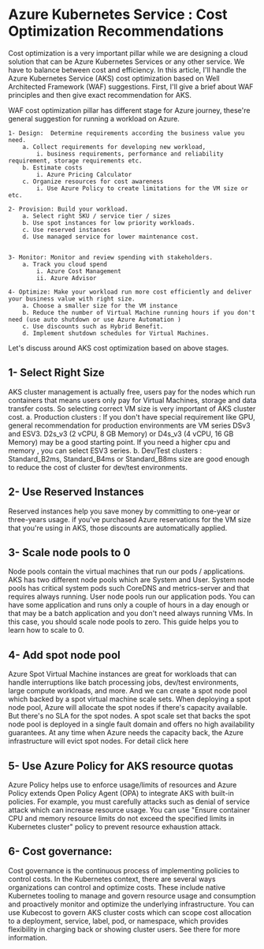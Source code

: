 # Azure Kubernetes Service : Cost Optimization Recommendations

Cost optimization is a very important pillar while we are designing a cloud solution that can be Azure Kubernetes Services or any other service. We have to balance between cost and efficiency. In this article, I'll handle the Azure Kubernetes Service (AKS) cost optimization based on Well Architected Framework (WAF) suggestions. First, I'll give a brief about WAF principles and then give exact recommendation for AKS.

WAF cost optimization pillar has different stage for Azure journey, these're general suggestion for running a workload on Azure. 

	1- Design:  Determine requirements according the business value you need.
		a. Collect requirements for developing new workload, 
			i. business requirements, performance and reliability requirement, storage requirements etc.
		b. Estimate costs
			i. Azure Pricing Calculator
		c. Organize resources for cost awareness
			i. Use Azure Policy to create limitations for the VM size or etc.
			
	2- Provision: Build your workload. 
		a. Select right SKU / service tier / sizes
		b. Use spot instances for low priority workloads.
		c. Use reserved instances
		d. Use managed service for lower maintenance cost.
		
	
	3- Monitor: Monitor and review spending with stakeholders. 
		a. Track you cloud spend
			i. Azure Cost Management
			ii. Azure Advisor
	
	4- Optimize: Make your workload run more cost efficiently and deliver your business value with right size.
		a. Choose a smaller size for the VM instance
		b. Reduce the number of Virtual Machine running hours if you don't need (use auto shutdown or use Azure Automation )
		c. Use discounts such as Hybrid Benefit.
		d. Implement shutdown schedules for Virtual Machines.

Let's discuss around AKS cost optimization based on above stages. 


## 1- Select Right Size

AKS cluster management is actually free, users pay for the nodes which run containers that means users only pay for Virtual Machines, storage and data transfer costs. So selecting correct VM size is very important of AKS cluster cost. 
		a. Production clusters : If you don't have special requirement like GPU, general recommendation for production environments are VM series DSv3 and ESV3. D2s_v3 (2 vCPU, 8 GB Memory)  or D4s_v3 (4 vCPU, 16 GB Memory)  may be a good starting point. If you need a higher cpu and memory , you can select ESV3 series. 
		b. Dev/Test clusters : Standard_B2ms, Standard_B4ms or Standard_B8ms size are good enough to reduce the cost of cluster for dev/test environments. 
		
## 2- Use Reserved Instances 

Reserved instances help you save money by committing to one-year or three-years usage.  if you've purchased Azure reservations for the VM size that you're using in AKS, those discounts are automatically applied.
	
## 3- Scale node pools to 0   

Node pools contain the virtual machines that run our pods / applications. AKS has two different node pools which are System and User. System node pools has critical system pods such CoreDNS and metrics-server and that requires always running. User node pools run our application pods. You can have some application and runs only a couple of hours in a day enough or that may be a batch application and you don't need always running VMs. In this case, you should scale node pools to zero. This guide helps you to learn how to scale to 0.
	
## 4- Add spot node pool 

Azure Spot Virtual Machine instances are great for workloads that can handle interruptions like batch processing jobs, dev/test environments, large compute workloads, and more. And we can create a spot node pool which backed by a spot virtual machine scale sets. When deploying a spot node pool, Azure will allocate the spot nodes if there's capacity available. But there's no SLA for the spot nodes. A spot scale set that backs the spot node pool is deployed in a single fault domain and offers no high availability guarantees. At any time when Azure needs the capacity back, the Azure infrastructure will evict spot nodes. For detail click here
	 
## 5- Use Azure Policy for AKS resource quotas 

Azure Policy helps use to enforce usage/limits of resources and Azure Policy extends Open Policy Agent (OPA) to integrate AKS with built-in policies. For example, you must carefully attacks such as denial of service attack which can increase resource usage. You can use "Ensure container CPU and memory resource limits do not exceed the specified limits in Kubernetes cluster" policy to prevent resource exhaustion attack.
	
## 6- Cost governance: 

Cost governance is the continuous process of implementing policies to control costs.  In the Kubernetes context, there are several ways organizations can control and optimize costs. These include native Kubernetes tooling to manage and govern resource usage and consumption and proactively monitor and optimize the underlying infrastructure. You can use Kubecost to govern AKS cluster costs which can scope cost allocation to a deployment, service, label, pod, or namespace, which provides flexibility in charging back or showing cluster users.  See there for more information.
